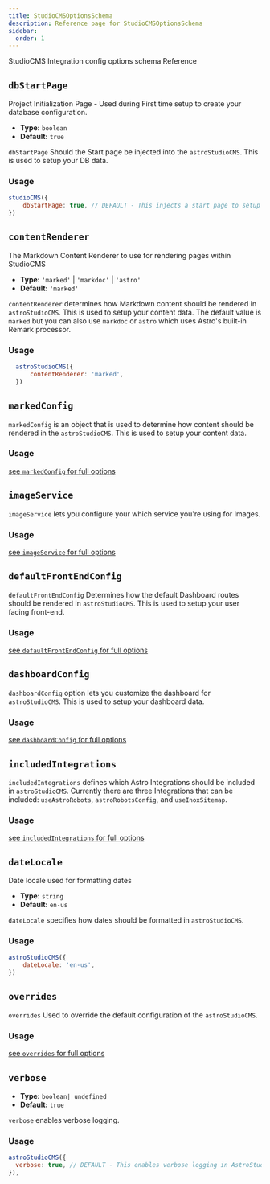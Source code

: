 ```yaml
---
title: StudioCMSOptionsSchema
description: Reference page for StudioCMSOptionsSchema
sidebar:
  order: 1
---
```


StudioCMS Integration config options schema Reference

## `dbStartPage`

Project Initialization Page - Used during First time setup to create your database configuration.

- **Type:** `boolean`
- **Default:** `true`

`dbStartPage` Should the Start page be injected into the `astroStudioCMS`. This is used to setup your DB data.

### Usage

```js title="astro.config.mjs" {2}
studioCMS({
    dbStartPage: true, // DEFAULT - This injects a start page to setup your DB data.
})
```

## `contentRenderer`

The Markdown Content Renderer to use for rendering pages within StudioCMS

- **Type:** `'marked'` | `'markdoc'` | `'astro'`
- **Default:** `'marked'`

`contentRenderer` determines how Markdown content should be rendered in `astroStudioCMS`. This is used to setup your content data. The default value is `marked` but you can also use `markdoc` or `astro` which uses Astro's built-in Remark processor.

### Usage

```js title="astro.config.mjs"  {2}
  astroStudioCMS({
      contentRenderer: 'marked',
  })
```

## `markedConfig`

`markedConfig` is an object that is used to determine how content should be rendered in the `astroStudioCMS`. This is used to setup your content data.

### Usage

[see `markedConfig` for full options](/config-reference/marked-config)

## `imageService`

`imageService` lets you configure your which service you're using for Images.

### Usage

[see `imageService` for full options](/config-reference/image-service)

## `defaultFrontEndConfig`

`defaultFrontEndConfig` Determines how the default Dashboard routes should be rendered in `astroStudioCMS`. This is used to setup your user facing front-end.

### Usage

[see `defaultFrontEndConfig` for full options](/config-reference/default-frontend-config)

## `dashboardConfig`

`dashboardConfig` option lets you customize the dashboard for `astroStudioCMS`. This is used to setup your dashboard data.

### Usage

[see `dashboardConfig` for full options](/config-reference/dashboard)

## `includedIntegrations`

`includedIntegrations` defines which Astro Integrations should be included in `astroStudioCMS`. Currently there are three Integrations that can be included: `useAstroRobots`, `astroRobotsConfig`, and `useInoxSitemap`.

### Usage

[see `includedIntegrations` for full options](/config-reference/included-integrations)

## `dateLocale`

Date locale used for formatting dates

- **Type:** `string`
- **Default:** `en-us`

`dateLocale` specifies how dates should be formatted in `astroStudioCMS`.

### Usage

```js title="astro.config.mjs"  {2}
astroStudioCMS({
    dateLocale: 'en-us',
})
```

## `overrides`

`overrides` Used to override the default configuration of the `astroStudioCMS`.

### Usage

[see `overrides` for full options](/config-reference/overrides)

## `verbose`

- **Type:** `boolean| undefined`
- **Default:** `true`

`verbose` enables verbose logging.

### Usage

```js title="astro.config.mjs"  {2}
astroStudioCMS({
  verbose: true, // DEFAULT - This enables verbose logging in AstroStudioCMS.
}),
```